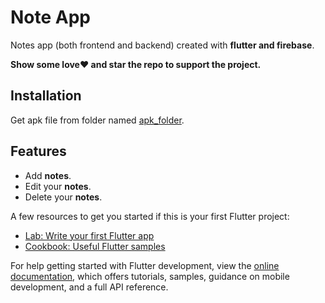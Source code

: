 # Note App
Notes app (both frontend and backend) created with **flutter and firebase**.

**Show some love❤️ and star the repo to support the project.**


## Installation

Get apk file from folder named [apk_folder](https://github.com/osamajaved07/Notes-App/tree/master/apk_folder).


## Features
- Add **notes**.
- Edit your **notes**.
- Delete your **notes**.

  
A few resources to get you started if this is your first Flutter project:

- [Lab: Write your first Flutter app](https://docs.flutter.dev/get-started/codelab)
- [Cookbook: Useful Flutter samples](https://docs.flutter.dev/cookbook)

For help getting started with Flutter development, view the
[online documentation](https://docs.flutter.dev/), which offers tutorials,
samples, guidance on mobile development, and a full API reference.
